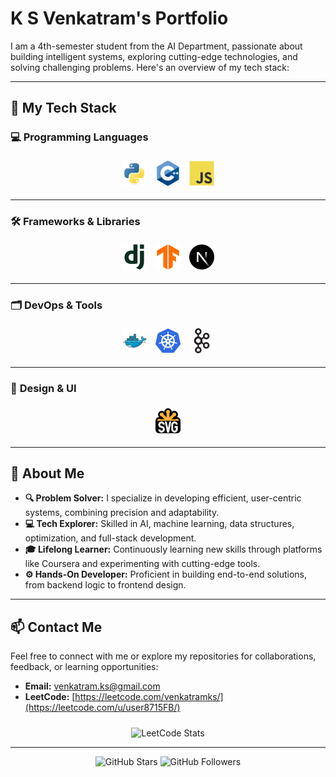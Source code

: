 # K S Venkatram's Portfolio

I am a 4th-semester student from the AI Department, passionate about building intelligent systems, exploring cutting-edge technologies, and solving challenging problems. Here's an overview of my tech stack:

---

## 🚀 My Tech Stack

### 💻 **Programming Languages**
<div align="center">
  <img src="https://raw.githubusercontent.com/devicons/devicon/master/icons/python/python-original.svg" alt="Python" title="Python" width="40" style="margin: 5px;"/>
  <img src="https://raw.githubusercontent.com/devicons/devicon/master/icons/cplusplus/cplusplus-original.svg" alt="C++" title="C++" width="40" style="margin: 5px;"/>
  <img src="https://raw.githubusercontent.com/devicons/devicon/master/icons/javascript/javascript-original.svg" alt="JavaScript" title="JavaScript" width="40" style="margin: 5px;"/>
</div>

---

### 🛠️ **Frameworks & Libraries**
<div align="center">
  <img src="https://raw.githubusercontent.com/devicons/devicon/master/icons/django/django-plain.svg" alt="Django" title="Django" width="40" style="margin: 5px;"/>
  <img src="https://raw.githubusercontent.com/devicons/devicon/master/icons/tensorflow/tensorflow-original.svg" alt="TensorFlow" title="TensorFlow" width="40" style="margin: 5px;"/>
  <img src="https://raw.githubusercontent.com/devicons/devicon/master/icons/nextjs/nextjs-original.svg" alt="Next.js" title="Next.js" width="40" style="margin: 5px;"/>
</div>

---

### 🗂️ **DevOps & Tools**
<div align="center">
    <img src="https://raw.githubusercontent.com/devicons/devicon/master/icons/docker/docker-original.svg" alt="Docker" title="Docker" width="40" style="margin: 5px;"/>
  <img src="https://raw.githubusercontent.com/devicons/devicon/master/icons/kubernetes/kubernetes-plain.svg" alt="Kubernetes" title="Kubernetes" width="40" style="margin: 5px;"/>
  <img src="https://raw.githubusercontent.com/devicons/devicon/master/icons/apachekafka/apachekafka-original.svg" alt="Kafka" title="Kafka" width="40" style="margin: 5px;"/>
</div>

---

### 🎨 **Design & UI**
<div align="center">
  <img src="https://raw.githubusercontent.com/devicons/devicon/master/icons/svg/svg-original.svg" alt="SVG" title="SVG" width="40" style="margin: 5px;"/>
</div>

---

## 🌟 About Me

- **🔍 Problem Solver:** I specialize in developing efficient, user-centric systems, combining precision and adaptability.
- **💻 Tech Explorer:** Skilled in AI, machine learning, data structures, optimization, and full-stack development.
- **🎓 Lifelong Learner:** Continuously learning new skills through platforms like Coursera and experimenting with cutting-edge tools.
- **⚙️ Hands-On Developer:** Proficient in building end-to-end solutions, from backend logic to frontend design.

---

## 📫 Contact Me

Feel free to connect with me or explore my repositories for collaborations, feedback, or learning opportunities:

-   **Email:** venkatram.ks@gmail.com
-   **LeetCode:** [https://leetcode.com/venkatramks/](https://leetcode.com/u/user8715FB/)

<div align="center">
  <img src="YOUR_LEETCODE_STATS_IMAGE_URL_HERE" alt="LeetCode Stats" style="margin-top: 10px; width: 500px;"/>
</div>

---

<p align="center">
  <img src="https://img.shields.io/github/stars/venkatram?style=social" alt="GitHub Stars">
  <img src="https://img.shields.io/github/followers/venkatram?style=social" alt="GitHub Followers">
</p>

